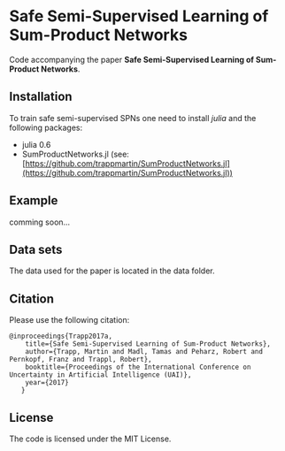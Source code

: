 # Safe Semi-Supervised Learning of Sum-Product Networks

Code accompanying the paper **Safe Semi-Supervised Learning of Sum-Product Networks**.

Installation
-------
To train safe semi-supervised SPNs one need to install *julia* and the following packages:

* julia 0.6
* SumProductNetworks.jl (see: [https://github.com/trappmartin/SumProductNetworks.jl](https://github.com/trappmartin/SumProductNetworks.jl))

Example
-------
comming soon...


Data sets
-------
The data used for the paper is located in the data folder.

Citation
-------
Please use the following citation:

```text
@inproceedings{Trapp2017a,
    title={Safe Semi-Supervised Learning of Sum-Product Networks},
    author={Trapp, Martin and Madl, Tamas and Peharz, Robert and Pernkopf, Franz and Trappl, Robert},
    booktitle={Proceedings of the International Conference on Uncertainty in Artificial Intelligence (UAI)},
    year={2017}
   }
```

License
-------
The code is licensed under the MIT License.
